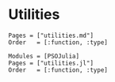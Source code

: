 # Utilities

```@index
Pages = ["utilities.md"]
Order   = [:function, :type]
```

```@autodocs
Modules = [PSOJulia]
Pages = ["utilities.jl"]
Order   = [:function, :type]
```
